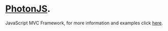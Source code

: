 [PhotonJS](http://suedama1756.github.com/PhotonJS/index.html).
========

JavaScript MVC Framework, for more information and examples click [here](http://suedama1756.github.com/PhotonJS/index.html).
